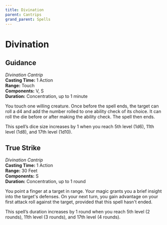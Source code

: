 ```yaml
---
title: Divination
parent: Cantrips
grand_parent: Spells
---
```


# Divination

## Guidance
*Divination Cantrip*<br>
**Casting Time:** 1 Action<br>
**Range:** Touch<br>
**Components:** V, S<br>
**Duration:** Concentration, up to 1 minute

You touch one willing creature. Once before the spell ends, the target can roll a d4 and add the number rolled to one ability check of its choice. It can roll the die before or after making the ability check. The spell then ends.

This spell’s dice size increases by 1 when you reach 5th level (1d6), 11th level (1d8), and 17th level (1d10).

## True Strike
*Divination Cantrip*<br>
**Casting Time:** 1 Action<br>
**Range:** 30 Feet<br>
**Components:** S<br>
**Duration:** Concentration, up to 1 round

You point a finger at a target in range. Your magic grants you a brief insight into the target's defenses. On your next turn, you gain advantage on your first attack roll against the target, provided that this spell hasn't ended.

This spell’s duration increases by 1 round when you reach 5th level (2 rounds), 11th level (3 rounds), and 17th level (4 rounds).
